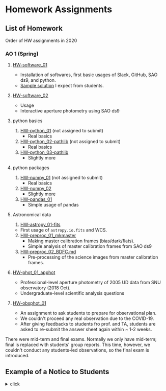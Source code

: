 # Homework Assignments

## List of Homework

Order of HW assignments in 2020

### AO 1 (Spring)

1. [HW-software_01](HW-software_01.md) 
   * Installation of softwares, first basic usages of Slack, GitHub, SAO ds9, and python. 
   * [Sample solution](HW-software_01-sample_solution.md) I expect from students.
2. [HW-software_02](HW-software_02.md)
   * Usage
   * Interactive aperture photometry using SAO ds9
3. python basics
   1. [HW-python_01](HW-python_01.md) (not assigned to submit)
      * Real basics
   2. [HW-python_02-pathlib](HW-python_02-pathlib.md) (not assigned to submit)
      * Real basics
   3. [HW-python_03-pathlib](HW-python_03-pathlib.md)
      * Slightly more
4. python packages
   1. [HW-numpy_01](HW-numpy_01.md) (not assigned to submit)
      * Real basics
   2. [HW-numpy_02](HW-numpy_02.md) 
      * Slightly more
   3. [HW-pandas_01](HW-pandas_01.md) 
      * Simple usage of pandas
5. Astronomical data
   1.  [HW-astropy_01-fits](HW-astropy_01-fits.md)
      * First usage of ``astropy.io.fits`` and WCS.
   2. [HW-preproc_01_mkmaster](HW-preproc_01_mkmaster.md)
      * Making master calibration frames (bias/dark/flats).
      * Simple analysis of master calibration frames from SAO ds9
   3. [HW-preproc_02_BDFC.md](HW-preproc_02_BDFC.md)
      * Pre-processing of the science images from master calibration frames.
6. [HW-phot_01_apphot](HW-phot_01_apphot.md) 
   * Professional-level aperture photometry of 2005 UD data from SNU observatory (2018 Oct).
   * Undergraduate-level scientific analysis questions

7. [HW-obsphot_01](HW-obsphot_01.md)
   * An assignment to ask students to prepare for observational plan.
   * We couldn't proceed any real observation due to the COVID-19.
   * After giving feedbacks to students fro prof. and TA, students are asked to re-submit the answer sheet again within ~ 1-2 weeks.

There were mid-term and final exams. Normally we only have mid-term; final is replaced with students' group reports. This time, however, we couldn't conduct any students-led observations, so the final exam is introduced.



## Example of a Notice to Students

<details><summary>click</summary>
<p>
<pre>
Solve this:
https://github.com/ysBach/SNU_AOclass/blob/master/Assignments/HW-python_03-pathlib.md
Solve this: https://github.com/ysBach/SNU_AOclass/blob/master/Assignments/HW-python_03-pathlib.md

Please submit as a single PDF file.

Please open an issue at the repo if you find any typo/error.



**NOTE**

While you are solving this, you may need some help from reference materials.

Look at the descriptions, especially references, at here (여기 설명된 참고자료들을 참고하시면 좋습니다):

https://github.com/ysBach/SNU_AOclass/tree/master/Notebooks/python_prep

Notebooks for numpy, pandas, and astropy may not be helpful for this homework, but it will be helpful for the next ones.



More basic **exercises** here (no need to submit answer sheet for these; 이건 제출하는 거 아닙니다! 참고하라고 둔 연습용 문제입니다):

(1) Basic python - https://github.com/ysBach/SNU_AOclass/blob/master/Assignments/HW-python_01.md

(2) Basic pathlib - https://github.com/ysBach/SNU_AOclass/blob/master/Assignments/HW-python_02-pathlib.md



**You have 15+ days till the submission due.**

**Please take your time for self study!!!**

</pre>
</p>
</details>

